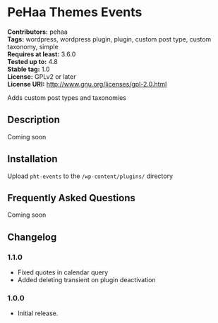 # PeHaa Themes Events #
**Contributors:** pehaa  
**Tags:** wordpress, wordpress plugin, plugin, custom post type, custom taxonomy, simple  
**Requires at least:** 3.6.0  
**Tested up to:** 4.8  
**Stable tag:** 1.0  
**License:** GPLv2 or later  
**License URI:** http://www.gnu.org/licenses/gpl-2.0.html  

Adds custom post types and taxonomies

## Description ##

Coming soon

## Installation ##

Upload `pht-events` to the `/wp-content/plugins/` directory

## Frequently Asked Questions ##

Coming soon

## Changelog ##

### 1.1.0 ###
* Fixed quotes in calendar query
* Added deleting transient on plugin deactivation

### 1.0.0 ###
* Initial release.